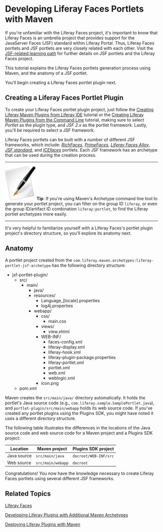# Developing Liferay Faces Portlets with Maven

If you're unfamiliar with the Liferay Faces project, it's important to know that
Liferay Faces is an umbrella project that provides support for the JavaServer
Faces (JSF) standard within Liferay Portal. Thus, Liferay Faces portlets and JSF
portlets are very closely related with each other. Visit the [JSF-related
learning
path](/develop/learning-paths/-/knowledge_base/writing-your-first-jsf-application)
for further details on JSF portlets and the Liferay Faces project. 

This tutorial explains the Liferay Faces portlets generation process using
Maven, and the anatomy of a JSF portlet. 

<!-- Make sure the JSF learning path link above is updated once it has been
created. -Cody -->

You'll begin creating a Liferay Faces portlet plugin next. 

## Creating a Liferay Faces Portlet Plugin

To create your Liferay Faces portlet plugin project, just follow the [Creating
Liferay Maven Plugins from Liferay
IDE](/develop/tutorials/-/knowledge_base/creating-liferay-maven-plugins-from-liferay-ide)
tutorial or the [Creating Liferay Maven Plugins from the Command
Line](/develop/tutorials/-/knowledge_base/creating-liferay-maven-plugins-from-the-command-lin)
tutorial, making sure to select *Portlet* as the plugin type, and *JSF 2.x* as
the portlet framework. Lastly, you'll be required to select a JSF framework. 

Liferay Faces portlets can be built with a number of different JSF frameworks,
which include: [*RichFaces*](http://richfaces.jboss.org/),
[*PrimeFaces*](http://primefaces.org/), [*Liferay Faces
Alloy*](https://www.liferay.com/community/liferay-projects/liferay-faces/alloy),
[*JSF standard*](http://en.wikipedia.org/wiki/JavaServer_Faces), and
[*ICEfaces*](http://www.icesoft.org/java/projects/ICEfaces/overview.jsf)
portlets. Each JSF framework has an archetype that can be used during the
creation process. 

---

![tip](../../images/tip-pen-paper.png) **Tip**: If you're using Maven's
Archetype command line tool to generate your portlet project, you can filter on
the group ID `liferay`, or even the group ID/artifact ID combination
`liferay:portlet`, to find the Liferay portlet archetypes more easily. 

---

It's very helpful to familiarize yourself with a Liferay Faces's portlet plugin
project's directory structure, so you'll explore its anatomy next. 

## Anatomy

A portlet project created from the
`com.liferay.maven.archetypes:liferay-portlet-jsf-archetype` has the following
directory structure: 

- jsf-portlet-plugin/
    - src/
        - main/
            - java/
            - resources/
                - Language_[locale].properties
                - log4j.properties
            - webapp/
                - css/
                    - main.css
                - views/
                    - view.xhtml
                - WEB-INF/
                    - faces-config.xml
                    - liferay-display.xml
                    - liferay-hook.xml
                    - liferay-plugin-package.properties
                    - liferay-portlet.xml
                    - portlet.xml
                    - web.xml
                    - weblogic.xml
                - icon.png
    - pom.xml

Maven creates the `src/main/java/` directory automatically. It holds the
portlet's Java source code (e.g., `com.liferay.sample.SamplePortlet.java`), and
`portlet-plugin/src/main/webapp` holds its web source code. If you've created
any portlet plugins using the Plugins SDK, you might have noted it uses a
different directory structure. 

The following table illustrates the differences in the locations of the Java
source code and web source code for a Maven project and a Plugins SDK project: 

Location    | Maven project     | Plugins SDK project   |
----------- | ----------------- | --------------------- |
Java source | `src/main/java`   | `docroot/WEB-INF/src` |
Web source  | `src/main/webapp` | `docroot`             |

Congratulations! You now have the knowledge necessary to create Liferay Faces
portlets using several different JSF frameworks. 

## Related Topics

[Liferay Faces](/develop/tutorials/-/knowledge_base/developing-jsp-portlets-using-liferay-mvc)

[Developing Liferay Plugins with Additional Maven Archetypes](/develop/tutorials/-/knowledge_base/developing-liferay-plugins-with-additional-maven-ar)

[Deploying Liferay Plugins with Maven](/develop/tutorials/-/knowledge_base/deploying-liferay-plugins-with-maven)

